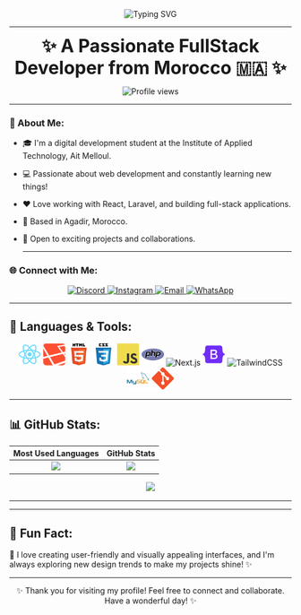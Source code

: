 <div align="center">
  <!-- Typing effect with larger font -->
  <img src="https://readme-typing-svg.herokuapp.com?font=Dancing+Script&size=45&duration=3000&pause=1000&color=0080FF&center=true&vCenter=true&width=850&lines=Hello!+This+is+Ziad+AJDOUR+%F0%9F%9A%80;🚀+Passionate+FullStack+Developer+from+Morocco+🇲🇦" alt="Typing SVG" />
</div>

<hr>

<!-- Subtitle with larger font -->
<p align="center">
  <strong><font size="6">✨ A Passionate FullStack Developer from Morocco 🇲🇦 ✨</font></strong>
</p>

<p align="center">
  <img src="https://komarev.com/ghpvc/?username=ziadajdour&color=blue&style=flat-square&label=Profile+views" alt="Profile views" />
</p>
<hr>

### 🔹 About Me:
- 🎓 I'm a digital development student at the Institute of Applied Technology, Ait Melloul.
- 💻 Passionate about web development and constantly learning new things!
- ❤️ Love working with React, Laravel, and building full-stack applications.
- 📍 Based in Agadir, Morocco.
- 🎯 Open to exciting projects and collaborations.

  <hr>

### 🌐 Connect with Me:

<p align="center">
  <a href="https://discord.gg/gitignore_0101" target="_blank">
    <img src="https://img.shields.io/badge/Discord-%237289DA.svg?style=for-the-badge&logo=discord&logoColor=white" alt="Discord"/>
  </a>
  <a href="https://instagram.com/ziadajdour" target="_blank">
    <img src="https://img.shields.io/badge/Instagram-%23E4405F.svg?style=for-the-badge&logo=Instagram&logoColor=white" alt="Instagram"/>
  </a>
  <a href="mailto:ziyadajdour53@gmail.com" target="_blank">
    <img src="https://img.shields.io/badge/Email-D14836?style=for-the-badge&logo=gmail&logoColor=white" alt="Email"/>
  </a>
  <a href="https://wa.me/212635024412" target="_blank">
    <img src="https://img.shields.io/badge/WhatsApp-25D366?style=for-the-badge&logo=whatsapp&logoColor=white" alt="WhatsApp"/>
  </a>
</p>

<hr>

## 🔧 Languages & Tools:

<p align="center">
  <img src="https://raw.githubusercontent.com/devicons/devicon/master/icons/react/react-original.svg" alt="React" width="40" height="40"/>
  <img src="https://raw.githubusercontent.com/devicons/devicon/master/icons/laravel/laravel-plain.svg" alt="Laravel" width="40" height="40"/>
  <img src="https://raw.githubusercontent.com/devicons/devicon/master/icons/html5/html5-original-wordmark.svg" alt="HTML5" width="40" height="40"/>
  <img src="https://raw.githubusercontent.com/devicons/devicon/master/icons/css3/css3-original-wordmark.svg" alt="CSS3" width="40" height="40"/>
  <img src="https://raw.githubusercontent.com/devicons/devicon/master/icons/javascript/javascript-original.svg" alt="JavaScript" width="40" height="40"/>
  <img src="https://raw.githubusercontent.com/devicons/devicon/master/icons/php/php-original.svg" alt="PHP" width="40" height="40"/>
  <img src="https://cdn.jsdelivr.net/gh/devicons/devicon/icons/nextjs/nextjs-original.svg" alt="Next.js" width="40" height="40"/>
  <img src="https://raw.githubusercontent.com/devicons/devicon/master/icons/bootstrap/bootstrap-plain.svg" alt="Bootstrap" width="40" height="40"/>
  <img src="https://www.vectorlogo.zone/logos/tailwindcss/tailwindcss-icon.svg" alt="TailwindCSS" width="40" height="40"/>
  <img src="https://raw.githubusercontent.com/devicons/devicon/master/icons/mysql/mysql-original-wordmark.svg" alt="MySQL" width="40" height="40"/>
  <img src="https://raw.githubusercontent.com/devicons/devicon/master/icons/git/git-original.svg" alt="Git" width="40" height="40"/>
</p>

<hr>

## 📊 GitHub Stats:

<div align="center">
  
| Most Used Languages | GitHub Stats |
|:---:|:---:|
|![](https://github-readme-stats.vercel.app/api/top-langs/?username=Aj-ziad&theme=chartreuse-dark&hide_border=false&include_all_commits=true&count_private=false&layout=compact) | ![](https://github-readme-stats.vercel.app/api?username=Aj-ziad&theme=chartreuse-dark&hide_border=false&include_all_commits=true&count_private=false) |

</div>

<div align="center">
  
![](https://nirzak-streak-stats.vercel.app/?user=Aj-ziad&theme=chartreuse-dark&hide_border=false)

</div>


---
<hr>

## 🌟 Fun Fact:

📌 I love creating user-friendly and visually appealing interfaces, and I'm always exploring new design trends to make my projects shine! ✨
<hr>
<p align="center">
  ✨ Thank you for visiting my profile! Feel free to connect and collaborate. Have a wonderful day! ✨
</p>



